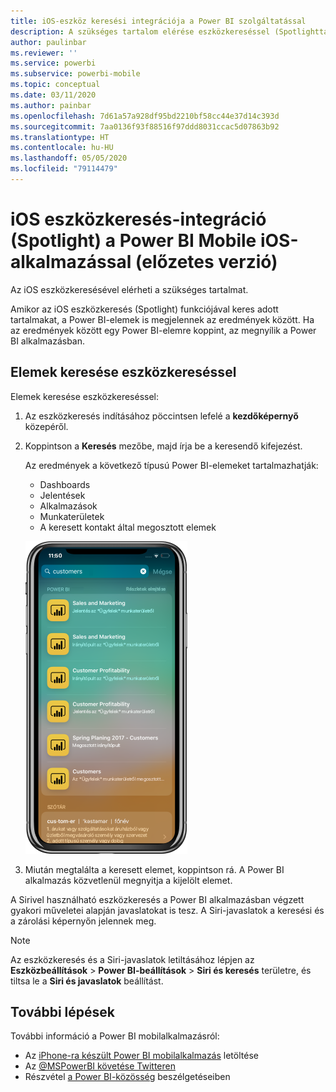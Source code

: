```yaml
---
title: iOS-eszköz keresési integrációja a Power BI szolgáltatással
description: A szükséges tartalom elérése eszközkereséssel (Spotlighttal)
author: paulinbar
ms.reviewer: ''
ms.service: powerbi
ms.subservice: powerbi-mobile
ms.topic: conceptual
ms.date: 03/11/2020
ms.author: painbar
ms.openlocfilehash: 7d61a57a928df95bd2210bf58cc44e37d14c393d
ms.sourcegitcommit: 7aa0136f93f88516f97ddd8031ccac5d07863b92
ms.translationtype: HT
ms.contentlocale: hu-HU
ms.lasthandoff: 05/05/2020
ms.locfileid: "79114479"
---
```

# <a name="ios-device-search-spotlight-integration-with-power-bi-mobile-ios-app-preview"></a>iOS eszközkeresés-integráció (Spotlight) a Power BI Mobile iOS-alkalmazással (előzetes verzió)
Az iOS eszközkeresésével elérheti a szükséges tartalmat.

Amikor az iOS eszközkeresés (Spotlight) funkciójával keres adott tartalmakat, a Power BI-elemek is megjelennek az eredmények között. Ha az eredmények között egy Power BI-elemre koppint, az megnyílik a Power BI alkalmazásban.

## <a name="find-items-using-device-search"></a>Elemek keresése eszközkereséssel

Elemek keresése eszközkereséssel:

1. Az eszközkeresés indításához pöccintsen lefelé a **kezdőképernyő** közepéről.

2. Koppintson a **Keresés** mezőbe, majd írja be a keresendő kifejezést.
 
   Az eredmények a következő típusú Power BI-elemeket tartalmazhatják:

    * Dashboards
    * Jelentések
    * Alkalmazások
    * Munkaterületek
    * A keresett kontakt által megosztott elemek

    ![Képernyőkép a Power BI típusú eredményekről az iOS eszközkeresésben](./media/mobile-apps-ios-siri-search/power-bi-spotlight-search.png)

 3. Miután megtalálta a keresett elemet, koppintson rá. A Power BI alkalmazás közvetlenül megnyitja a kijelölt elemet. 

A Sirivel használható eszközkeresés a Power BI alkalmazásban végzett gyakori műveletei alapján javaslatokat is tesz. A Siri-javaslatok a keresési és a zárolási képernyőn jelennek meg.

>[!NOTE]
>
>Az eszközkeresés és a Siri-javaslatok letiltásához lépjen az **Eszközbeállítások** > **Power BI-beállítások** > **Siri és keresés** területre, és tiltsa le a **Siri és javaslatok** beállítást.
>

## <a name="next-steps"></a>További lépések
További információ a Power BI mobilalkalmazásról: 

* Az [iPhone-ra készült Power BI mobilalkalmazás](https://go.microsoft.com/fwlink/?LinkId=522062) letöltése
* Az [@MSPowerBI követése Twitteren](https://twitter.com/MSPowerBI)
* Részvétel [a Power BI-közösség](https://community.powerbi.com/) beszélgetéseiben

